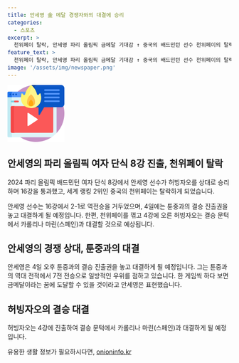 ```yaml
---
title: 안세영 金 메달 경쟁자와의 대결에 승리
categories:
  - 스포츠
excerpt: >
  천위페이 탈락, 안세영 파리 올림픽 금메달 기대감 ↑ 중국의 배드민턴 선수 천위페이의 탈락으로 안세영의 금메달 기대감이 상승했다. 세계 랭킹 1위 안세영은 강력한 경쟁자를 이기며 8강에 진출했고, 결승진출을 향해 힘을 보태고 있다. 이에 반해 허빙자오는 결승에서 카롤리나 마린(스페인)과 대결한다. 안세영은 28년 만에 단식 금메달을 노리며 자신감을 드러내고 있다.
feature_text: >
  천위페이 탈락, 안세영 파리 올림픽 금메달 기대감 ↑ 중국의 배드민턴 선수 천위페이의 탈락으로 안세영의 금메달 기대감이 상승했다. 세계 랭킹 1위 안세영은 강력한 경쟁자를 이기며 8강에 진출했고, 결승진출을 향해 힘을 보태고 있다. 이에 반해 허빙자오는 결승에서 카롤리나 마린(스페인)과 대결한다. 안세영은 28년 만에 단식 금메달을 노리며 자신감을 드러내고 있다.
image: '/assets/img/newspaper.png'
---
```


<p><img src="/assets/img/news.png" alt="rentncar 속보" /></p>

<h2 data-ke-size="size26">안세영의 파리 올림픽 여자 단식 8강 진출, 천위페이 탈락</h2>

<p data-ke-size="size16">2024 파리 올림픽 배드민턴 여자 단식 8강에서 안세영 선수가 허빙자오를 상대로 승리하며 16강을 통과했고, 세계 랭킹 2위인 중국의 천위페이는 탈락하게 되었습니다.</p>

<p data-ke-size="size16">안세영 선수는 16강에서 2-1로 역전승을 거두었으며, 4일에는 툰중과의 결승 진출권을 놓고 대결하게 될 예정입니다. 한편, 천위페이를 꺾고 4강에 오른 허빙자오는 결승 문턱에서 카롤리나 마린(스페인)과 대결할 것으로 예상됩니다.</p>

<h2 data-ke-size="size26">안세영의 경쟁 상대, 툰중과의 대결</h2>

<p data-ke-size="size16">안세영은 4일 오후 툰중과의 결승 진출권을 놓고 대결하게 될 예정입니다. 그는 툰중과의 역대 전적에서 7전 전승으로 일방적인 우위를 점하고 있습니다. 한 게임씩 하다 보면 금메달이라는 꿈에 도달할 수 있을 것이라고 안세영은 표현했습니다.</p>

<h2 data-ke-size="size26">허빙자오의 결승 대결</h2>

<p data-ke-size="size16">허빙자오는 4강에 진출하여 결승 문턱에서 카롤리나 마린(스페인)과 대결하게 될 예정입니다. </p>
유용한 생활 정보가 필요하시다면, <a href="https://onioninfo.kr" rel="dofollow">onioninfo.kr</a>


